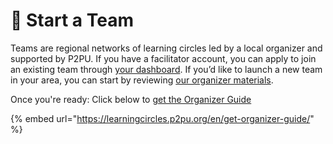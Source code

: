 # 🚧 Start a Team

Teams are regional networks of learning circles led by a local organizer and supported by P2PU. If you have a facilitator account, you can apply to join an existing team through [your dashboard](https://learningcircles.p2pu.org/en/). If you’d like to launch a new team in your area, you can start by reviewing [our organizer materials](https://www.p2pu.org/en/organize/).

Once you're ready: Click below to [get the Organizer Guide](https://learningcircles.p2pu.org/en/get-organizer-guide/)

{% embed url="https://learningcircles.p2pu.org/en/get-organizer-guide/" %}



